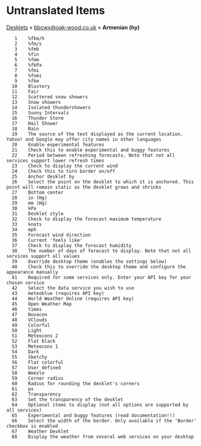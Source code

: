 # Untranslated Items
[Desklets](../../../README.md) &#187; [bbcwx@oak-wood.co.uk](../README.md) &#187; **Armenian (hy)**

       1	%fkm/h
       2	%fm/s
       3	%fmb
       4	%fin
       5	%fmm
       6	%fkPa
       7	%fmi
       8	%fnmi
       9	%fkm
      10	Blustery
      11	Fair
      12	Scattered snow showers
      13	Snow showers
      14	Isolated thundershowers
      15	Sunny Intervals
      16	Thunder Storm
      17	Hail Shower
      18	Rain
      19	The source of the text displayed as the current location. Yahoo! and Google may offer city names in other languages
      20	Enable experimental features
      21	Check this to enable experimental and buggy features
      22	Period between refreshing forecasts. Note that not all services support lower refresh times
      23	Check to display the current wind
      24	Check this to turn border on/off
      25	Anchor desklet by
      26	Select the point on the desklet to which it is anchored. This point will remain static as the desklet grows and shrinks
      27	Bottom center
      28	in (Hg)
      29	mm (Hg)
      30	kPa
      31	Desklet style
      32	Check to display the forecast maximum temperature
      33	knots
      34	mph
      35	Forecast wind direction
      36	Current 'feels like'
      37	Check to display the forecast humidity
      38	The number of days of forecast to display. Note that not all services support all values
      39	Override desktop theme (enables the settings below)
      40	Check this to override the desktop theme and configure the appearance manually
      41	Required for some services only. Enter your API key for your chosen service
      42	Select the data service you wish to use
      43	meteoblue (requires API key)
      44	World Weather Online (requires API key)
      45	Open Weather Map
      46	times
      47	Novacon
      48	VClouds
      49	Colorful
      50	Light
      51	Meteocons 2
      52	Flat black
      53	Meteocons 1
      54	Dark
      55	Sketchy
      56	Flat colorful
      57	User defined
      58	Weezle
      59	Corner radius
      60	Radius for rounding the desklet's corners
      61	px
      62	Transparency
      63	Set the transparency of the desklet
      64	Optional items to display (not all options are supported by all services)
      65	Experimental and buggy features (read documentation!!)
      66	Select the width of the border. Only available if the 'Border' checkbox is enabled
      67	Weather Desklet
      68	Display the weather from several web services on your desktop
